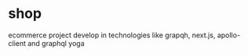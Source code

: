 # shop
ecommerce project develop in technologies like grapqh, next.js, apollo-client and graphql yoga
